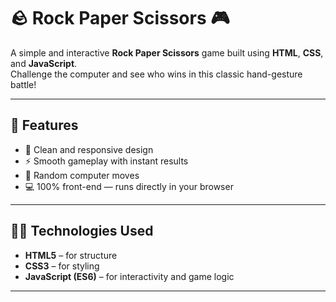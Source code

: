 # 🪨 Rock Paper Scissors 🎮

A simple and interactive **Rock Paper Scissors** game built using **HTML**, **CSS**, and **JavaScript**.  
Challenge the computer and see who wins in this classic hand-gesture battle!

---

## 🚀 Features
- 🎨 Clean and responsive design  
- ⚡ Smooth gameplay with instant results  
- 🤖 Random computer moves  
- 💻 100% front-end — runs directly in your browser  

---

## 🧑‍💻 Technologies Used
- **HTML5** – for structure  
- **CSS3** – for styling  
- **JavaScript (ES6)** – for interactivity and game logic  

---


